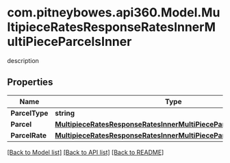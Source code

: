 # com.pitneybowes.api360.Model.MultipieceRatesResponseRatesInnerMultiPieceParcelsInner
description

## Properties

Name | Type | Description | Notes
------------ | ------------- | ------------- | -------------
**ParcelType** | **string** | description | [optional] 
**Parcel** | [**MultipieceRatesResponseRatesInnerMultiPieceParcelsInnerParcel**](MultipieceRatesResponseRatesInnerMultiPieceParcelsInnerParcel.md) |  | [optional] 
**ParcelRate** | [**MultipieceRatesResponseRatesInnerMultiPieceParcelsInnerParcelRate**](MultipieceRatesResponseRatesInnerMultiPieceParcelsInnerParcelRate.md) |  | [optional] 

[[Back to Model list]](../README.md#documentation-for-models) [[Back to API list]](../README.md#documentation-for-api-endpoints) [[Back to README]](../README.md)

